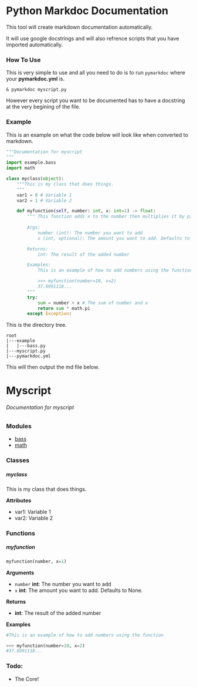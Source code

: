 # Python Markdoc Documentation
This tool will create markdown documentation automatically.

It will use google docstrings and will also refrence scripts that you have imported automatically. 

### How To Use
This is very simple to use and all you need to do is to run `pymarkdoc` where your **pymarkdoc.yml** is.

`& pymarkdoc myscript.py`

However every script you want to be documented has to have a docstring at the very begining of the file.

### Example

This is an example on what the code below will look like when converted to markdown.


```python
"""Documentation for myscript
"""
import example.bass
import math

class myclass(object):
    """This is my class that does things.
    """
    var1 = 0 # Variable 1
    var2 = 1 # Variable 2

    def myfunction(self, number: int, x: int=1) -> float:
        """ This function adds x to the number then multiplies it by pi.
        
        Args:
            number (int): The number you want to add
            x (int, optional): The amount you want to add. Defaults to None.

        Returns:
            int: The result of the added number

        Examples:
            This is an example of how to add numbers using the function.

            >>> myfunction(number=10, x=2)
            37.6991118...
        """
        try:
            sum = number + x # The sum of number and x 
            return sum * math.pi
        except Exception:

```

This is the directory tree.
    
    root
    |---example
    |   |---bass.py
    |---myscript.py
    |---pymarkdoc.yml

This will then output the md file below.

# Myscript

###### Documentation for myscript

### Modules

* [bass](link)
* [math](https://docs.python.org/3.6/library/math.html)

### Classes

##### myclass
    
This is my class that does things.

**Attributes**
+ var1: Variable 1
+ var2: Variable 2

### Functions

##### myfunction
```python
myfunction(number, x=1)
```

**Arguments**
+ `number` __int__: The number you want to add
+ `x` __int__: The amount you want to add. Defaults to None.

**Returns**
+ __int__: The result of the added number

**Examples**
```python
#This is an example of how to add numbers using the function

>>> myfunction(number=10, x=2)
#37.6991118...
```

### Todo:

+ The Core!
